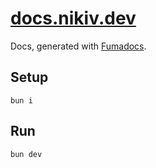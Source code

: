 # [docs.nikiv.dev](https://docs.nikiv.dev)

Docs, generated with [Fumadocs](https://fumadocs.vercel.app/).

## Setup

```
bun i
```

## Run

```
bun dev
```
